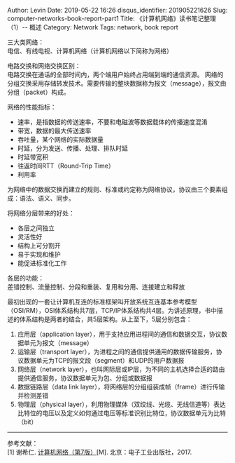 Author: Levin
Date: 2019-05-22 16:26
disqus_identifier: 201905221626
Slug: computer-networks-book-report-part1
Title: 《计算机网络》读书笔记整理（1）-- 概述
Category: Network
Tags: network, book report

三大类网络：  
电信、有线电视、计算机网络（计算机网络以下简称为网络）

电路交换和网络交换区别：  
电路交换在通话的全部时间内，两个端用户始终占用端到端的通信资源。
网络的分组交换采用存储转发技术。需要传输的整块数据称为报文（message），报文由分组（packet）构成。

网络的性能指标：

* 速率，是指数据的传送速率，不要和电磁波等数据载体的传播速度混淆
* 带宽，数据的最大传送速率
* 吞吐量，某个网络的实际数据量
* 时延，分为发送、传播、处理、排队时延
* 时延带宽积
* 往返时间RTT（Round-Trip Time）
* 利用率

为网络中的数据交换而建立的规则、标准或约定称为网络协议，协议由三个要素组成：语法、语义、同步。

将网络分层带来的好处：

* 各层之间独立
* 灵活性好
* 结构上可分割开
* 易于实现和维护
* 能促进标准化工作

各层的功能：  
差错控制、流量控制、分段和重装、复用和分用、连接建立和释放

最初出现的一套让计算机互连的标准框架叫开放系统互连基本参考模型（OSI/RM），OSI体系结构共7层，TCP/IP体系结构共4层。为讲述原理，书中描述的体系结构是两者的结合，共5层架构。从上至下，5层分别包含：

1. 应用层（application layer），用于支持应用进程间的通信和数据交互，协议数据单元为报文（message）
2. 运输层（transport layer），为进程之间的通信提供通用的数据传输服务，协议数据单元为TCP的报文段（segment）和UDP的用户数据报
3. 网络层（network layer），也叫网际层或IP层，为不同的主机选择合适的路由提供通信服务，协议数据单元为包、分组或数据报
4. 数据链路层（data link layer），将网络层的分组组装成帧（frame）进行传输并检测差错
5. 物理层（physical layer），利用物理媒体（双绞线、光缆、无线信道等）表达比特位的电压以及定义如何通过电压等标准识别比特位，协议数据单元为比特（bit）

---

参考文献：  
[1] 谢希仁. [计算机网络（第7版）](https://www.bicky.me/url.html#https://book.douban.com/subject/26960678/)[M]. 北京：电子工业出版社，2017.

